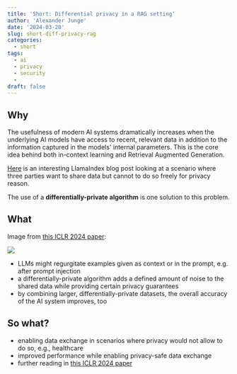 ```yaml
---
title: 'Short: Differential privacy in a RAG setting'
author: 'Alexander Junge'
date: '2024-03-20'
slug: short-diff-privacy-rag
categories:
  - short
tags:
  - ai
  - privacy
  - security
  - 
draft: false
---
```


## Why

The usefulness of modern AI systems dramatically increases when the underlying AI models have
access to recent, relevant data in addition to the information captured in the models' internal parameters.
This is the core idea behind both in-context learning and Retrieval Augmented Generation.

[Here](https://www.llamaindex.ai/blog/retrieving-privacy-safe-documents-over-a-network) is an interesting LlamaIndex blog post looking at a scenario where
three parties want to share data but cannot to do so freely for privacy reason.

The use of a **differentially-private algorithm** is one solution to this problem.

## What

Image from [this ICLR 2024 paper](https://arxiv.org/abs/2309.11765):

![](/posts/2024-03-21/short-diff-privacy-rag.png)

- LLMs might regurgitate examples given as context or in the prompt, e.g. after prompt injection
- a differentially-private algorithm adds a defined amount of noise to the shared data while providing certain privacy guarantees
- by combining larger, differentially-private datasets, the overall accuracy of the AI system improves, too

## So what?

- enabling data exchange in scenarios where privacy would not allow to do so, e.g., healthcare
- improved performance while enabling privacy-safe data exchange
- further reading in [this ICLR 2024 paper](https://arxiv.org/abs/2309.11765)